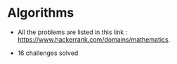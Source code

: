 # Algorithms

+ All the problems are listed in this link : https://www.hackerrank.com/domains/mathematics.

+ 16 challenges solved
